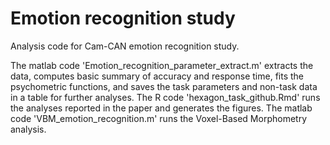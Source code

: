 # Emotion recognition study
Analysis code for Cam-CAN emotion recognition study.

The matlab code 'Emotion_recognition_parameter_extract.m' extracts the data, computes basic summary of accuracy and response time, fits the psychometric functions, and saves the task parameters and non-task data in a table for further analyses.
The R code 'hexagon_task_github.Rmd' runs the analyses reported in the paper and generates the figures.
The matlab code 'VBM_emotion_recognition.m' runs the Voxel-Based Morphometry analysis.
